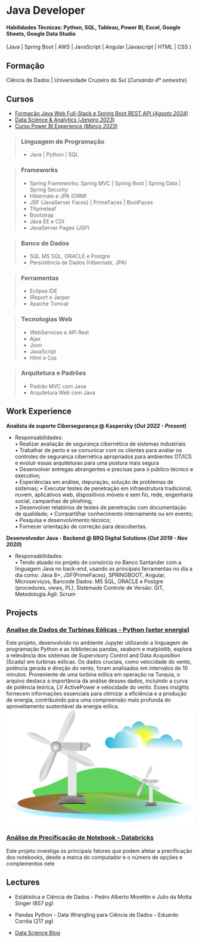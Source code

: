 # Java Developer

#### Habilidades Técnicas: Python, SQL, Tableau, Power BI, Excel, Google Sheets, Google Data Studio
(Java | Spring Boot | AWS | JavaScript | Angular |Javascript | HTML | CSS )



## Formação ## 
  Ciência de Dados | Universidade Cruzeiro do Sul (_Cursando 4º semestre_)		 					       		

## Cursos

 - [Formação Java Web Full-Stack e Spring Boot REST API (_Agosto 2024_)]()
 - [Data Science & Analytics (_Janeiro 2023_)]()
 - [Curso Power BI Experience (_Março 2023_)]()

> ### Linguagem de Programação
> - Java | Python | SQL


> ### Frameworks 
> - Spring Frameworks: Spring MVC | Spring Boot | Spring Data | Spring Security
> - Hibernate e JPA (ORM)
> - JSF (JavaServer Faces) | PrimeFaces | BootFaces
> - Thymeleaf
> - Bootstrap
> - Java EE e CDI
> - JavaServer Pages (JSP)
  
> ### Banco de Dados
> - SQL MS SQL, ORACLE e Postgre
> - Persistência de Dados (Hibernate, JPA)

> ### Ferramentas
> - Eclipse IDE
> - IReport e Jarper
> - Apache Tomcat

> ### Tecnologias Web
> - WebServices e API Rest
> - Ajax
> - Json
> - JavaScript
> - Html e Css

> ### Arquitetura e Padrões
> - Padrão MVC com Java
> - Arquitetura Web com Java


## Work Experience
**Analista de suporte Cibersegurança @ Kaspersky (_Out 2022 - Present_)**  
 * Responsabilidades:  
• Realizar avaliação de segurança cibernética de sistemas industriais  
• Trabalhar de perto e se comunicar com os clientes para avaliar os controles de segurança cibernética apropriados para ambientes OT/ICS e evoluir essas arquiteturas para uma postura mais segura  
• Desenvolver entregas abrangentes e precisas para o público técnico e executivo;  
• Experiências em análise, depuração, solução de problemas de sistemas;
• Executar testes de penetração em infraestrutura tradicional, nuvem, aplicativos web, dispositivos móveis e sem fio, rede, engenharia social, campanhas de phishing;  
• Desenvolver relatórios de testes de penetração com documentação de qualidade;
• Compartilhar conhecimento internamente ou em evento;  
• Pesquisa e desenvolvimento técnico;   
• Fornecer orientação de correção para descobertas.  

**Desenvolvedor Java - Backend @ BRQ Digital Solutions (_Out 2019 - Nov 2020_)**  
* Responsabilidades:  
• Tendo atuado no projeto de consórcio no Banco Santander com a linguagem Java no back-end, usando as principais ferramentas no dia a dia como: Java 8+, JSF(PrimeFaces), SPRINGBOOT, Angular, Microserviços, Bancode Dados: MS SQL, ORACLE e Postgre (procedures, views, PL), Sistemade Controle de Versão: GIT, Metodologia Ágil: Scrum

## Projects
### [Analise de Dados de Turbinas Eólicas - Python (setor energia)](https://github.com/KaikMarques/Projeto_AnaliseDeDados_setor_Energia)

 Este projeto, desenvolvido no ambiente Jupyter utilizando a linguagem de programação Python e as bibliotecas pandas, seaborn e matplotlib, explora a relevância dos sistemas de Supervisory Control and Data Acquisition (Scada) em turbinas eólicas. Os dados cruciais, como velocidade do vento, potência gerada e direção do vento, foram analisados em intervalos de 10 minutos. Proveniente de uma turbina eólica em operação na Turquia, o arquivo destaca a importância da análise desses dados, incluindo a curva de potência teórica, LV ActivePower e velocidade do vento. Esses insights fornecem informações essenciais para otimizar a eficiência e a produção de energia, contribuindo para uma compreensão mais profunda do aproveitamento sustentável da energia eólica.
![](img/img1.jpg)

### [Análise de Precificação de Notebook - Databricks](https://bit.ly/projetodatabricks)

 Este projeto investiga os principais fatores que podem afetar a precificação dos notebooks, desde a marca do computador e o número de opções e complementos nele


## Lectures
- Estátistica e Ciência de Dados - Pedro Alberto Morettin e Julio da Motta Singer (857 pg)
- Pandas Python - Data Wrangling para Ciência de Dados - Eduardo Corrêa (217 pg)


- [Data Science Blog](https://medium.com/@kaikmarques.ti)
